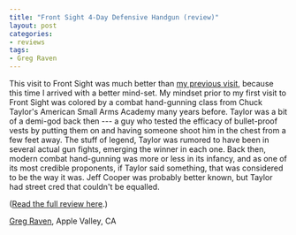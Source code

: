 ```yaml
---
title: "Front Sight 4-Day Defensive Handgun (review)"
layout: post
categories:
- reviews
tags:
- Greg Raven
---
```


This visit to Front Sight was much better than [my previous visit](https://www.heeled.website/reviews/20110920-front-sight-2-day/index.php), because this time I arrived with a better mind-set. My mindset prior to my first visit to Front Sight was colored by a combat hand-gunning class from Chuck Taylor's American Small Arms Academy many years before. Taylor was a bit of a demi-god back then --- a guy who tested the efficacy of bullet-proof vests by putting them on and having someone shoot him in the chest from a few feet away. The stuff of legend, Taylor was rumored to have been in several actual gun fights, emerging the winner in each one. Back then, modern combat hand-gunning was more or less in its infancy, and as one of its most credible proponents, if Taylor said something, that was considered to be the way it was. Jeff Cooper was probably better known, but Taylor had street cred that couldn't be equalled.

([Read the full review here](https://www.heeled.website/reviews/20130506-front-sight-2013/index.php).)

[Greg Raven](https://www.gregraven.online/), Apple Valley, CA

